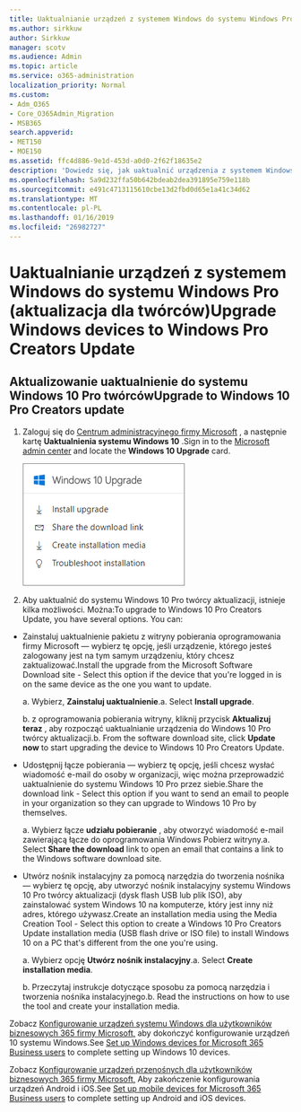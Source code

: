 ```yaml
---
title: Uaktualnianie urządzeń z systemem Windows do systemu Windows Pro (aktualizacja dla twórców)
ms.author: sirkkuw
author: Sirkkuw
manager: scotv
ms.audience: Admin
ms.topic: article
ms.service: o365-administration
localization_priority: Normal
ms.custom:
- Adm_O365
- Core_O365Admin_Migration
- MSB365
search.appverid:
- MET150
- MOE150
ms.assetid: ffc4d886-9e1d-453d-a0d0-2f62f18635e2
description: 'Dowiedz się, jak uaktualnić urządzenia z systemem Windows do systemu Windows 10 Pro twórcy aktualizacji. '
ms.openlocfilehash: 5a9d232ffa50b642bdeab2dea391895e759e118b
ms.sourcegitcommit: e491c4713115610cbe13d2fbd0d65e1a41c34d62
ms.translationtype: MT
ms.contentlocale: pl-PL
ms.lasthandoff: 01/16/2019
ms.locfileid: "26982727"
---
```

# <a name="upgrade-windows-devices-to-windows-pro-creators-update"></a><span data-ttu-id="ad697-103">Uaktualnianie urządzeń z systemem Windows do systemu Windows Pro (aktualizacja dla twórców)</span><span class="sxs-lookup"><span data-stu-id="ad697-103">Upgrade Windows devices to Windows Pro Creators Update</span></span>

## <a name="upgrade-to-windows-10-pro-creators-update"></a><span data-ttu-id="ad697-104">Aktualizowanie uaktualnienie do systemu Windows 10 Pro twórców</span><span class="sxs-lookup"><span data-stu-id="ad697-104">Upgrade to Windows 10 Pro Creators update</span></span>

1. <span data-ttu-id="ad697-105">Zaloguj się do [Centrum administracyjnego firmy Microsoft](https://portal.office.com/adminportal/home) , a następnie kartę **Uaktualnienia systemu Windows 10** .</span><span class="sxs-lookup"><span data-stu-id="ad697-105">Sign in to the [Microsoft admin center](https://portal.office.com/adminportal/home) and locate the **Windows 10 Upgrade** card.</span></span> 
    
    ![Uaktualnienie systemu Windows 10 kart w Centrum administracyjnym.](media/066f47bf-7b88-4fea-8fd0-82798ea66716.png)
  
2. <span data-ttu-id="ad697-p101">Aby uaktualnić do systemu Windows 10 Pro twórcy aktualizacji, istnieje kilka możliwości. Można:</span><span class="sxs-lookup"><span data-stu-id="ad697-p101">To upgrade to Windows 10 Pro Creators Update, you have several options. You can:</span></span>
    
- <span data-ttu-id="ad697-109">Zainstaluj uaktualnienie pakietu z witryny pobierania oprogramowania firmy Microsoft — wybierz tę opcję, jeśli urządzenie, którego jesteś zalogowany jest na tym samym urządzeniu, który chcesz zaktualizować.</span><span class="sxs-lookup"><span data-stu-id="ad697-109">Install the upgrade from the Microsoft Software Download site - Select this option if the device that you're logged in is on the same device as the one you want to update.</span></span>
    
  <span data-ttu-id="ad697-p102">a. Wybierz, **Zainstaluj uaktualnienie**.</span><span class="sxs-lookup"><span data-stu-id="ad697-p102">a. Select **Install upgrade**.</span></span>
    
  <span data-ttu-id="ad697-p103">b. z oprogramowania pobierania witryny, kliknij przycisk **Aktualizuj teraz** , aby rozpocząć uaktualnianie urządzenia do Windows 10 Pro twórcy aktualizacji.</span><span class="sxs-lookup"><span data-stu-id="ad697-p103">b. From the software download site, click **Update now** to start upgrading the device to Windows 10 Pro Creators Update.</span></span> 
    
- <span data-ttu-id="ad697-114">Udostępnij łącze pobierania — wybierz tę opcję, jeśli chcesz wysłać wiadomość e-mail do osoby w organizacji, więc można przeprowadzić uaktualnienie do systemu Windows 10 Pro przez siebie.</span><span class="sxs-lookup"><span data-stu-id="ad697-114">Share the download link - Select this option if you want to send an email to people in your organization so they can upgrade to Windows 10 Pro by themselves.</span></span>
 
   <span data-ttu-id="ad697-p104">a. Wybierz łącze **udziału pobieranie** , aby otworzyć wiadomość e-mail zawierającą łącze do oprogramowania Windows Pobierz witryny.</span><span class="sxs-lookup"><span data-stu-id="ad697-p104">a. Select **Share the download** link to open an email that contains a link to the Windows software download site.</span></span> 
    
 - <span data-ttu-id="ad697-117">Utwórz nośnik instalacyjny za pomocą narzędzia do tworzenia nośnika — wybierz tę opcję, aby utworzyć nośnik instalacyjny systemu Windows 10 Pro twórcy aktualizacji (dysk flash USB lub plik ISO), aby zainstalować system Windows 10 na komputerze, który jest inny niż adres, którego używasz.</span><span class="sxs-lookup"><span data-stu-id="ad697-117">Create an installation media using the Media Creation Tool - Select this option to create a Windows 10 Pro Creators Update installation media (USB flash drive or ISO file) to install Windows 10 on a PC that's different from the one you're using.</span></span>
    
    <span data-ttu-id="ad697-p105">a. Wybierz opcję **Utwórz nośnik instalacyjny**.</span><span class="sxs-lookup"><span data-stu-id="ad697-p105">a. Select **Create installation media**.</span></span>
    
    <span data-ttu-id="ad697-p106">b. Przeczytaj instrukcje dotyczące sposobu za pomocą narzędzia i tworzenia nośnika instalacyjnego.</span><span class="sxs-lookup"><span data-stu-id="ad697-p106">b. Read the instructions on how to use the tool and create your installation media.</span></span> 
    
<span data-ttu-id="ad697-122">Zobacz [Konfigurowanie urządzeń systemu Windows dla użytkowników biznesowych 365 firmy Microsoft,](set-up-windows-devices.md) aby dokończyć konfigurowanie urządzeń 10 systemu Windows.</span><span class="sxs-lookup"><span data-stu-id="ad697-122">See [Set up Windows devices for Microsoft 365 Business users](set-up-windows-devices.md) to complete setting up Windows 10 devices.</span></span> 
  
<span data-ttu-id="ad697-123">Zobacz [Konfigurowanie urządzeń przenośnych dla użytkowników biznesowych 365 firmy Microsoft,](set-up-mobile-devices.md) Aby zakończenie konfigurowania urządzeń Android i iOS.</span><span class="sxs-lookup"><span data-stu-id="ad697-123">See [Set up mobile devices for Microsoft 365 Business users](set-up-mobile-devices.md) to complete setting up Android and iOS devices.</span></span> 
  
